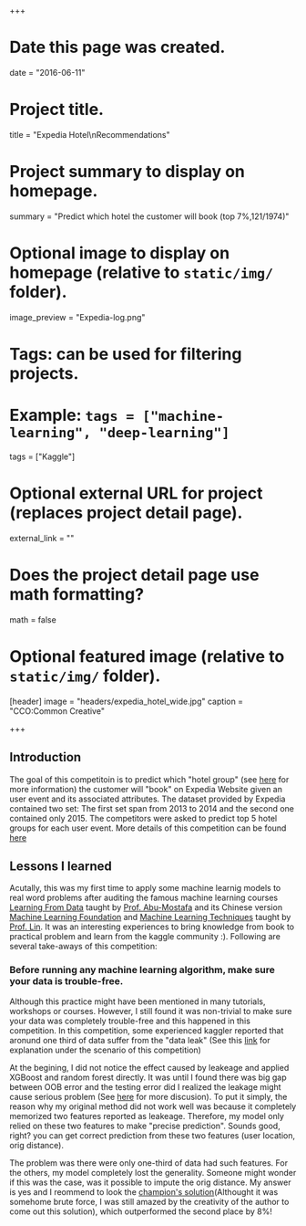 +++
# Date this page was created.
date = "2016-06-11"

# Project title.
title = "Expedia Hotel\nRecommendations"

# Project summary to display on homepage.
summary = "Predict which hotel the customer will book (top 7%,121/1974)"

# Optional image to display on homepage (relative to `static/img/` folder).
image_preview = "Expedia-log.png"

# Tags: can be used for filtering projects.
# Example: `tags = ["machine-learning", "deep-learning"]`
tags = ["Kaggle"]

# Optional external URL for project (replaces project detail page).
external_link = ""

# Does the project detail page use math formatting?
math = false

# Optional featured image (relative to `static/img/` folder).
[header]
image = "headers/expedia_hotel_wide.jpg"
caption = "CCO:Common Creative"

+++

## Introduction
The goal of this competitoin is to predict which "hotel group" (see [here](https://www.kaggle.com/c/expedia-hotel-recommendations/data) for more information) the customer will "book" on Expedia Website given an user event and its associated attributes. The dataset provided by Expedia contained two set: The first set span from 2013 to 2014 and the second one contained only 2015. The competitors were asked to predict top 5 hotel groups for each user event. More details of this competition can be found [here](https://www.kaggle.com/c/expedia-hotel-recommendations)


## Lessons I learned
Acutally, this was my first time to apply some machine learnig models to real word problems after auditing the famous machine learning courses [Learning From Data](http://www.work.caltech.edu/telecourse.html) taught by [Prof. Abu-Mostafa](http://www.work.caltech.edu/) and its Chinese version [Machine Learning Foundation](https://www.csie.ntu.edu.tw/~htlin/mooc/) and [Machine Learning Techniques](https://www.csie.ntu.edu.tw/~htlin/mooc/) taught by [Prof. Lin](https://www.csie.ntu.edu.tw/~htlin/). It was an interesting experiences to bring knowledge from book to practical problem and learn from the kaggle community :). Following are several take-aways of this competition:

### Before running any machine learning algorithm, make sure your data is trouble-free.

Although this practice might have been mentioned in many tutorials, workshops or courses. However, I still found it was non-trivial to make sure your data was completely trouble-free and this happened in this competition. In this competition, some experienced kaggler reported that aronund one third of data suffer from the "data leak" (See this [link](https://www.kaggle.com/c/expedia-hotel-recommendations/discussion/20730) for explanation under the scenario of this competition)

At the begining, I did not notice the effect caused by leakeage and applied XGBoost and random forest directly. It was until I found there was big gap between OOB error and the testing error did I realized the leakage might cause serious problem (See [here](https://www.kaggle.com/c/expedia-hotel-recommendations/discussion/20831) for more discusion). To put it simply, the reason why my original method did not work well was because it completely memorized two features reported as leakeage. Therefore, my model only relied on these two features to make "precise prediction". Sounds good, right? you can get correct prediction from these two features (user location, orig distance). 

The problem was there were only one-third of data had such features. For the others, my model completely lost the generality. Someone might wonder if this was the case, was it possible to impute the orig distance. My answer is yes and I reommend to look the [champion's solution](https://www.kaggle.com/c/expedia-hotel-recommendations/discussion/21607)(Althought it was somehome brute force, I was still amazed by the creativity of the author to come out this solution), which outperformed the second place by 8%!
